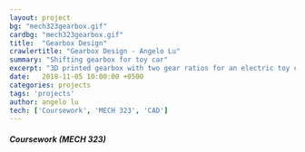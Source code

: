 ```yaml
---
layout: project
bg: "mech323gearbox.gif"
cardbg: "mech323gearbox.gif"
title:  "Gearbox Design"
crawlertitle: "Gearbox Design - Angelo Lu"
summary: "Shifting gearbox for toy car"
excerpt: "3D printed gearbox with two gear ratios for an electric toy car"
date:   2018-11-05 10:00:00 +0500
categories: projects
tags: 'projects'
author: angelo lu
tech: ['Coursework', 'MECH 323', 'CAD']
---
```

##### Coursework (MECH 323)
